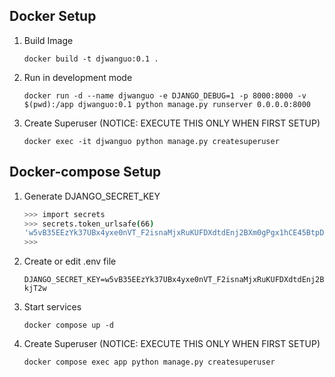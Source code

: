 ## Docker Setup

1. Build Image

    `docker build -t djwanguo:0.1 .`

2. Run in development mode

    `docker run -d --name djwanguo -e DJANGO_DEBUG=1 -p 8000:8000 -v $(pwd):/app djwanguo:0.1 python manage.py runserver 0.0.0.0:8000`

3. Create Superuser (NOTICE: EXECUTE THIS ONLY WHEN FIRST SETUP)

    `docker exec -it djwanguo python manage.py createsuperuser`


## Docker-compose Setup

1. Generate DJANGO_SECRET_KEY

    ```bash
    >>> import secrets
    >>> secrets.token_urlsafe(66)
    'w5vB35EEzYk37UBx4yxe0nVT_F2isnaMjxRuKUFDXdtdEnj2BXm0gPgx1hCE45BtpDSMDs26PhjIJjXPxQ-kjT2w'
    >>>
    ```

2. Create or edit .env file

    ```
    DJANGO_SECRET_KEY=w5vB35EEzYk37UBx4yxe0nVT_F2isnaMjxRuKUFDXdtdEnj2BXm0gPgx1hCE45BtpDSMDs26PhjIJjXPxQ-kjT2w
    ```

3. Start services

    `docker compose up -d`

4. Create Superuser (NOTICE: EXECUTE THIS ONLY WHEN FIRST SETUP)

    `docker compose exec app python manage.py createsuperuser`
